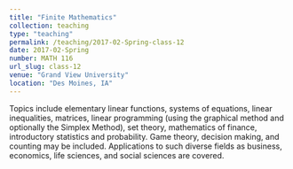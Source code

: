 ```yaml
---
title: "Finite Mathematics"
collection: teaching
type: "teaching"
permalink: /teaching/2017-02-Spring-class-12
date: 2017-02-Spring
number: MATH 116
url_slug: class-12
venue: "Grand View University"
location: "Des Moines, IA"
---
```


Topics include elementary linear functions, systems of equations, linear inequalities, matrices, linear programming (using the graphical method and optionally the Simplex Method), set theory, mathematics of finance, introductory statistics and probability. Game theory, decision making, and counting may be included. Applications to such diverse fields as business, economics, life sciences, and social sciences are covered.
